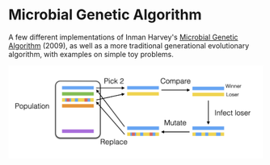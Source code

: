 # Microbial Genetic Algorithm  

A few different implementations of Inman Harvey's <a href="http://users.sussex.ac.uk/~inmanh/MicrobialGA_ECAL2009.pdf">Microbial Genetic Algorithm</a> (2009), as well as a more traditional generational evolutionary algorithm, with examples on simple toy problems.

![Screenshot of the Mathematica Notebook](https://github.com/edizquierdo/MicrobialGA/blob/main/viz.png?raw=true)
